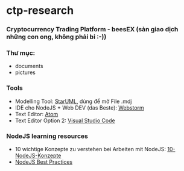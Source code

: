 
# ctp-research
### Cryptocurrency Trading Platform - beesEX (sàn giao dịch những con ong, không phải bi :-))

 
### Thư mục:
 - documents
 - pictures

### Tools  
* Modelling Tool: [StarUML](http://staruml.io/), dùng để mở File .mdj 
* IDE cho NodeJS + Web DEV (das Beste): [Webstorm](https://www.jetbrains.com/webstorm/)
* Text Editor: [Atom](https://atom.io/)
* Text Editor Option 2: [Visual Studio Code](https://code.visualstudio.com/)

### NodeJS learning resources
* 10 wichtige Konzepte zu verstehen bei Arbeiten mit NodeJS: [10-NodeJS-Konzepte](https://www.infoworld.com/article/3196070/node-js/10-javascript-concepts-nodejs-programmers-must-master.html) 
* [NodeJS Best Practices](https://github.com/i0natan/nodebestpractices)
